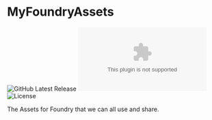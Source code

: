 # MyFoundryAssets

![GitHub Latest Release](https://img.shields.io/github/release/unrealkakeman89/MyFoundryAssets?style=flat-square)
![GitHub Downloads Latest](https://img.shields.io/github/downloads/unrealkakeman89/MyFoundryAssets/latest/module.zip?style=flat-square)
![License](https://img.shields.io/github/license/unrealkakeman89/MyFoundryAssets?style=flat-square)

The Assets for Foundry that we can all use and share.
